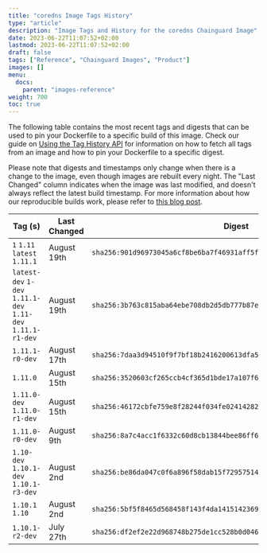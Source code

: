 ```yaml
---
title: "coredns Image Tags History"
type: "article"
description: "Image Tags and History for the coredns Chainguard Image"
date: 2023-06-22T11:07:52+02:00
lastmod: 2023-06-22T11:07:52+02:00
draft: false
tags: ["Reference", "Chainguard Images", "Product"]
images: []
menu:
  docs:
    parent: "images-reference"
weight: 700
toc: true
---
```


The following table contains the most recent tags and digests that can be used to pin your Dockerfile to a specific build of this image. Check our guide on [Using the Tag History API](/chainguard/chainguard-images/using-the-tag-history-api/) for information on how to fetch all tags from an image and how to pin your Dockerfile to a specific digest.

Please note that digests and timestamps only change when there is a change to the image, even though images are rebuilt every night. The "Last Changed" column indicates when the image was last modified, and doesn't always reflect the latest build timestamp. For more information about how our reproducible builds work, please refer to [this blog post](https://www.chainguard.dev/unchained/reproducing-chainguards-reproducible-image-builds).

| Tag (s)                                                       | Last Changed | Digest                                                                    |
|---------------------------------------------------------------|--------------|---------------------------------------------------------------------------|
|  `1` `1.11` `latest` `1.11.1`                                 | August 19th  | `sha256:901d96973045a6cf8be6ba7f46931aff5f4afad99b7fe5fbfdb455508e0f21d8` |
|  `latest-dev` `1-dev` `1.11.1-dev` `1.11-dev` `1.11.1-r1-dev` | August 19th  | `sha256:3b763c815aba64ebe708db2d5db777b87e474f690fc990c5e4341e5ea8f42f9e` |
|  `1.11.1-r0-dev`                                              | August 17th  | `sha256:7daa3d94510f9f7bf18b2416200613dfa56196782e545534baabebd0694ce39a` |
|  `1.11.0`                                                     | August 15th  | `sha256:3520603cf265ccb4cf365d1bde17a107f6a16c3119f0ba9960abda5d783156f8` |
|  `1.11.0-dev` `1.11.0-r1-dev`                                 | August 15th  | `sha256:46172cbfe759e8f28244f034fe024142827a650d25c0a04f92dfe381bed42028` |
|  `1.11.0-r0-dev`                                              | August 9th   | `sha256:8a7c4acc1f6332c60d8cb13844bee86ff6ad32d2ad31d0f6dd9a442d1d0b3084` |
|  `1.10-dev` `1.10.1-dev` `1.10.1-r3-dev`                      | August 2nd   | `sha256:be86da047c0f6a896f58dab15f72957514e213299e53dfb0c24556bc4a4198a0` |
|  `1.10.1` `1.10`                                              | August 2nd   | `sha256:5bf5f8465d568458f143f4da141514236927a7adc06cf1b155c5d71f9587742b` |
|  `1.10.1-r2-dev`                                              | July 27th    | `sha256:df2ef2e22d968748b275de1cc528b0d0467a72f388195f149f837f1ab5a3ffdd` |
